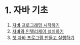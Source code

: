 # 1. 자바 기초

01. [자바 프로그래밍 시작하기](https://github.com/SungbinYang/Java/tree/main/src/me/sungbin/chapter1/ch01_01)
02. [자바와 인텔리제이 설치하기]()
03. [첫 자바 프로그램 만들고 실행하기]()
